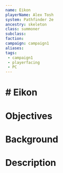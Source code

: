 ```yaml
---
name: Eikon
playerName: Alex Tosh
system: Pathfinder 2e
ancestry: skeleton
class: summoner
subclass: 
faction: 
campaign: campaign1
aliases:
tags:
 - campaign1
 - playerfacing
 - PC
---
```

# # Eikon

# Objectives


# Background


# Description

